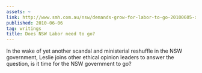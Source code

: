 ```yaml
---
assets: ~
link: http://www.smh.com.au/nsw/demands-grow-for-labor-to-go-20100605-xlr3.html
published: 2010-06-06
tag: writings
title: Does NSW Labor need to go?
---
```

In the wake of yet another scandal and ministerial reshuffle in the NSW
government, Leslie joins other ethical opinion leaders to answer the
question, is it time for the NSW government to go?